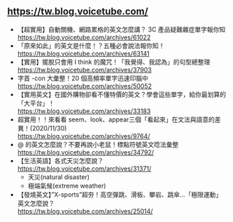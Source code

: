 ## https://tw.blog.voicetube.com/

- 【超實用】自動關機、網路累格的英文怎麼講？ 3C 產品疑難雜症單字報你知
  <br>https://tw.blog.voicetube.com/archives/61022
- 「原來如此」的英文是什麼！？五種必會說法報你知！
  <br>https://tw.blog.voicetube.com/archives/63141
- 【實用】擺脫只會用 I think 的魔咒！「我覺得、我認為」的句型總整理 
  <br>https://tw.blog.voicetube.com/archives/37903
- 字首 -con 大彙整！20 個高頻率單字迅速印腦中
  <br>https://tw.blog.voicetube.com/archives/50052
- 【實用英文】在國外購物卻看不懂特價的英文？學會這些單字，給你最划算的「大平台」！
  <br>https://tw.blog.voicetube.com/archives/33183
- 超實用！！來看看 seem、look、appear三個「看起來」在文法與語意的差異！(2020/11/30)
  <br>https://tw.blog.voicetube.com/archives/9764/
- @ 的英文怎麼說？不要再說小老鼠！標點符號英文唸法彙整
  <br>https://tw.blog.voicetube.com/archives/34792/
- 【生活英語】各式天災怎麼說？
  <br>https://tw.blog.voicetube.com/archives/31371/
  - 天災(natural disaster)
  - 極端氣候(extreme weather)
- 【發燒英文】”X-sports”超夯！高空彈跳、滑板、攀岩、跳傘…「極限運動」英文怎麼說？
  <br>https://tw.blog.voicetube.com/archives/25014/
